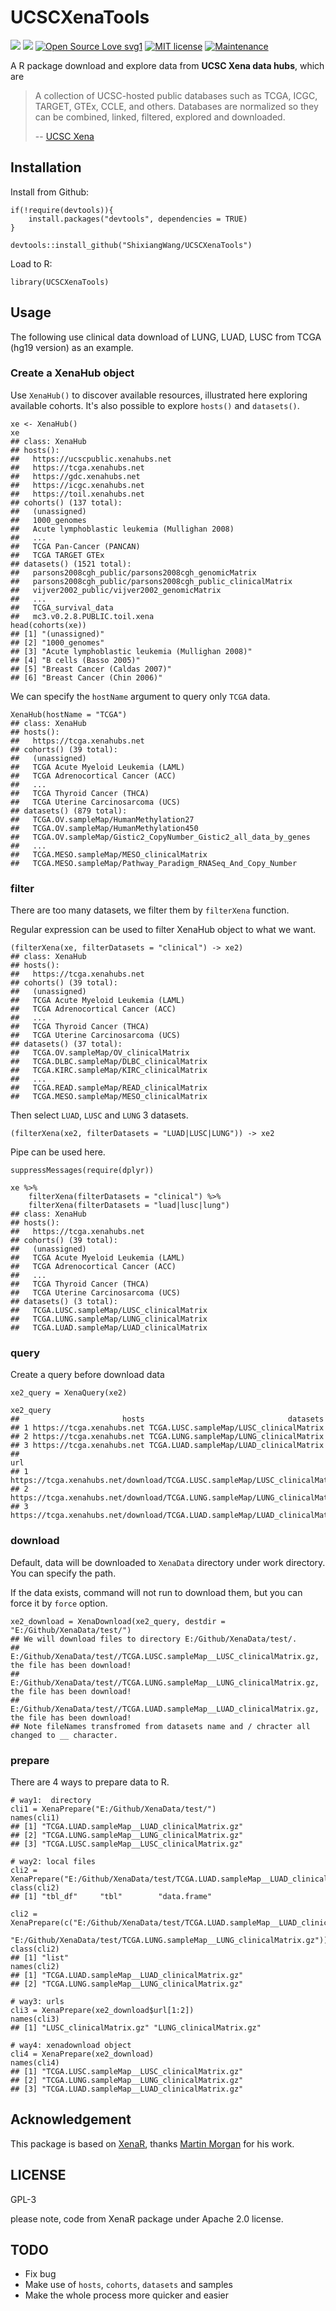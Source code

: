 # UCSCXenaTools

![](http://www.r-pkg.org/badges/version-last-release/UCSCXenaTools) ![](http://cranlogs.r-pkg.org/badges/UCSCXenaTools?color=red) [![Open Source Love svg1](https://badges.frapsoft.com/os/v1/open-source.svg?v=103)](https://github.com/ellerbrock/open-source-badges/) [![MIT license](https://img.shields.io/badge/License-MIT-blue.svg)](https://lbesson.mit-license.org/) [![Maintenance](https://img.shields.io/badge/Maintained%3F-yes-green.svg)](https://GitHub.com/ShixiangWang/sync-deploy/graphs/commit-activity)

A R package download and explore data from **UCSC Xena data hubs**, which are

> A collection of UCSC-hosted public databases such as TCGA, ICGC, TARGET, GTEx, CCLE, and others. Databases are normalized so they can be combined, linked, filtered, explored and downloaded.
>
> -- [UCSC Xena](https://xena.ucsc.edu/)


## Installation

Install from Github:

```
if(!require(devtools)){
    install.packages("devtools", dependencies = TRUE)
}

devtools::install_github("ShixiangWang/UCSCXenaTools")
```

Load to R:

```
library(UCSCXenaTools)
```

## Usage

The following use clinical data download of LUNG, LUAD, LUSC from TCGA (hg19 version) as an example.

### Create a XenaHub object

Use `XenaHub()` to discover available resources, illustrated here
exploring available cohorts. It's also possible to explore `hosts()`
and `datasets()`.

```
xe <- XenaHub()
xe
## class: XenaHub 
## hosts():
##   https://ucscpublic.xenahubs.net
##   https://tcga.xenahubs.net
##   https://gdc.xenahubs.net
##   https://icgc.xenahubs.net
##   https://toil.xenahubs.net
## cohorts() (137 total):
##   (unassigned)
##   1000_genomes
##   Acute lymphoblastic leukemia (Mullighan 2008)
##   ...
##   TCGA Pan-Cancer (PANCAN)
##   TCGA TARGET GTEx
## datasets() (1521 total):
##   parsons2008cgh_public/parsons2008cgh_genomicMatrix
##   parsons2008cgh_public/parsons2008cgh_public_clinicalMatrix
##   vijver2002_public/vijver2002_genomicMatrix
##   ...
##   TCGA_survival_data
##   mc3.v0.2.8.PUBLIC.toil.xena
head(cohorts(xe))
## [1] "(unassigned)"                                 
## [2] "1000_genomes"                                 
## [3] "Acute lymphoblastic leukemia (Mullighan 2008)"
## [4] "B cells (Basso 2005)"                         
## [5] "Breast Cancer (Caldas 2007)"                  
## [6] "Breast Cancer (Chin 2006)"
```

We can specify the `hostName` argument to query only `TCGA` data.

```
XenaHub(hostName = "TCGA")
## class: XenaHub 
## hosts():
##   https://tcga.xenahubs.net
## cohorts() (39 total):
##   (unassigned)
##   TCGA Acute Myeloid Leukemia (LAML)
##   TCGA Adrenocortical Cancer (ACC)
##   ...
##   TCGA Thyroid Cancer (THCA)
##   TCGA Uterine Carcinosarcoma (UCS)
## datasets() (879 total):
##   TCGA.OV.sampleMap/HumanMethylation27
##   TCGA.OV.sampleMap/HumanMethylation450
##   TCGA.OV.sampleMap/Gistic2_CopyNumber_Gistic2_all_data_by_genes
##   ...
##   TCGA.MESO.sampleMap/MESO_clinicalMatrix
##   TCGA.MESO.sampleMap/Pathway_Paradigm_RNASeq_And_Copy_Number
```

### filter

There are too many datasets, we filter them by `filterXena` function.

Regular expression can be used to filter XenaHub object to what we want.

```
(filterXena(xe, filterDatasets = "clinical") -> xe2)
## class: XenaHub 
## hosts():
##   https://tcga.xenahubs.net
## cohorts() (39 total):
##   (unassigned)
##   TCGA Acute Myeloid Leukemia (LAML)
##   TCGA Adrenocortical Cancer (ACC)
##   ...
##   TCGA Thyroid Cancer (THCA)
##   TCGA Uterine Carcinosarcoma (UCS)
## datasets() (37 total):
##   TCGA.OV.sampleMap/OV_clinicalMatrix
##   TCGA.DLBC.sampleMap/DLBC_clinicalMatrix
##   TCGA.KIRC.sampleMap/KIRC_clinicalMatrix
##   ...
##   TCGA.READ.sampleMap/READ_clinicalMatrix
##   TCGA.MESO.sampleMap/MESO_clinicalMatrix
```

Then select `LUAD`, `LUSC` and `LUNG` 3 datasets.

```
(filterXena(xe2, filterDatasets = "LUAD|LUSC|LUNG")) -> xe2
```

Pipe can be used here.

```
suppressMessages(require(dplyr))

xe %>% 
    filterXena(filterDatasets = "clinical") %>% 
    filterXena(filterDatasets = "luad|lusc|lung")
## class: XenaHub 
## hosts():
##   https://tcga.xenahubs.net
## cohorts() (39 total):
##   (unassigned)
##   TCGA Acute Myeloid Leukemia (LAML)
##   TCGA Adrenocortical Cancer (ACC)
##   ...
##   TCGA Thyroid Cancer (THCA)
##   TCGA Uterine Carcinosarcoma (UCS)
## datasets() (3 total):
##   TCGA.LUSC.sampleMap/LUSC_clinicalMatrix
##   TCGA.LUNG.sampleMap/LUNG_clinicalMatrix
##   TCGA.LUAD.sampleMap/LUAD_clinicalMatrix
```

### query

Create a query before download data

```
xe2_query = XenaQuery(xe2)

xe2_query
##                       hosts                                datasets
## 1 https://tcga.xenahubs.net TCGA.LUSC.sampleMap/LUSC_clinicalMatrix
## 2 https://tcga.xenahubs.net TCGA.LUNG.sampleMap/LUNG_clinicalMatrix
## 3 https://tcga.xenahubs.net TCGA.LUAD.sampleMap/LUAD_clinicalMatrix
##                                                                             url
## 1 https://tcga.xenahubs.net/download/TCGA.LUSC.sampleMap/LUSC_clinicalMatrix.gz
## 2 https://tcga.xenahubs.net/download/TCGA.LUNG.sampleMap/LUNG_clinicalMatrix.gz
## 3 https://tcga.xenahubs.net/download/TCGA.LUAD.sampleMap/LUAD_clinicalMatrix.gz
```

### download

Default, data will be downloaded to `XenaData` directory under work directory. You can specify the path.

If the data exists, command will not run to download them, but you can force it by `force` option.

```
xe2_download = XenaDownload(xe2_query, destdir = "E:/Github/XenaData/test/")
## We will download files to directory E:/Github/XenaData/test/.
## E:/Github/XenaData/test//TCGA.LUSC.sampleMap__LUSC_clinicalMatrix.gz, the file has been download!
## E:/Github/XenaData/test//TCGA.LUNG.sampleMap__LUNG_clinicalMatrix.gz, the file has been download!
## E:/Github/XenaData/test//TCGA.LUAD.sampleMap__LUAD_clinicalMatrix.gz, the file has been download!
## Note fileNames transfromed from datasets name and / chracter all changed to __ character.
```

### prepare

There are 4 ways to prepare data to R.

```
# way1:  directory
cli1 = XenaPrepare("E:/Github/XenaData/test/")
names(cli1)
## [1] "TCGA.LUAD.sampleMap__LUAD_clinicalMatrix.gz"
## [2] "TCGA.LUNG.sampleMap__LUNG_clinicalMatrix.gz"
## [3] "TCGA.LUSC.sampleMap__LUSC_clinicalMatrix.gz"
```

```
# way2: local files
cli2 = XenaPrepare("E:/Github/XenaData/test/TCGA.LUAD.sampleMap__LUAD_clinicalMatrix.gz")
class(cli2)
## [1] "tbl_df"     "tbl"        "data.frame"

cli2 = XenaPrepare(c("E:/Github/XenaData/test/TCGA.LUAD.sampleMap__LUAD_clinicalMatrix.gz",
                     "E:/Github/XenaData/test/TCGA.LUNG.sampleMap__LUNG_clinicalMatrix.gz"))
class(cli2)
## [1] "list"
names(cli2)
## [1] "TCGA.LUAD.sampleMap__LUAD_clinicalMatrix.gz"
## [2] "TCGA.LUNG.sampleMap__LUNG_clinicalMatrix.gz"
```

```
# way3: urls
cli3 = XenaPrepare(xe2_download$url[1:2])
names(cli3)
## [1] "LUSC_clinicalMatrix.gz" "LUNG_clinicalMatrix.gz"
```

```
# way4: xenadownload object
cli4 = XenaPrepare(xe2_download)
names(cli4)
## [1] "TCGA.LUSC.sampleMap__LUSC_clinicalMatrix.gz"
## [2] "TCGA.LUNG.sampleMap__LUNG_clinicalMatrix.gz"
## [3] "TCGA.LUAD.sampleMap__LUAD_clinicalMatrix.gz"
```


## Acknowledgement

This package is based on [XenaR](https://github.com/mtmorgan/XenaR), thanks [Martin Morgan](https://github.com/mtmorgan) for his work.

## LICENSE

GPL-3

please note, code from XenaR package under Apache 2.0 license.

## TODO

* Fix bug
* Make use of `hosts`, `cohorts`, `datasets` and samples
* Make the whole process more quicker and easier

